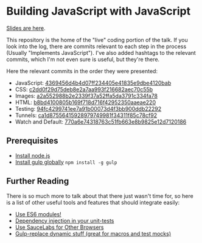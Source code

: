 # Building JavaScript with JavaScript

[Slides are here](770a6e74318763c51fb663e8b9825e12d7120186).

This repository is the home of the "live" coding portion of the talk. If you look into the log, there are commits relevant to each step in the process (Usually "Implements JavaScript"). I've also added hashtags to the relevant commits, which I'm not even sure is useful, but they're there.

Here the relevant commits in the order they were presented:

- JavaScript: [4369456d4b4d07ff234405e41835e9dbe4120bab](https://github.com/joelgriffith/building-javascript-talk/commit/4369456d4b4d07ff234405e41835e9dbe4120bab)
- CSS: [c2dd0f29d75deb8e2a7aa993f216682aec70c55b](https://github.com/joelgriffith/building-javascript-talk/commit/c2dd0f29d75deb8e2a7aa993f216682aec70c55b)
- Images: [a2a552988b2e2339f37a52ffa5da3791c334fa78](https://github.com/joelgriffith/building-javascript-talk/commit/a2a552988b2e2339f37a52ffa5da3791c334fa78)
- HTML: [b8bd4100805b169f718d716f42952350aaeae220](https://github.com/joelgriffith/building-javascript-talk/commit/b8bd4100805b169f718d716f42952350aaeae220)
- Testing: [94fc4299741ee7a91b00073d4f3bb900ddb22292](https://github.com/joelgriffith/building-javascript-talk/commit/94fc4299741ee7a91b00073d4f3bb900ddb22292)
- Tunnels: [ca1d87556415928979749981f34311f85c78cf92](https://github.com/joelgriffith/building-javascript-talk/commit/ca1d87556415928979749981f34311f85c78cf92)
- Watch and Default: [770a6e74318763c51fb663e8b9825e12d7120186](https://github.com/joelgriffith/building-javascript-talk/commit/770a6e74318763c51fb663e8b9825e12d7120186)

## Prerequisites
- [Install node.js](http://nodejs.org/)
- [Install gulp globally](http://gulpjs.com/) `npm install -g gulp`

## Further Reading
There is so much more to talk about that there just wasn't time for, so here is a list of other useful tools and features that should integrate easily:
- [Use ES6 modules!](http://gulpjs.com/)
- [Dependency injection in your unit-tests](https://www.npmjs.org/package/rewire-webpack)
- [Use SauceLabs for Other Browsers](https://www.npmjs.org/package/karma-sauce-launcher)
- [Gulp-replace dynamic stuff (great for macros and test mocks)](https://www.npmjs.org/package/gulp-replace)